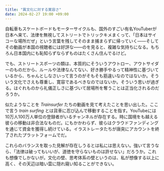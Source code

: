 ```yaml
---
title: "異文化に対する寛容さ"
date: 2024-02-27 19:00 +09:00
---
```


自転車もスケートボードもモーターサイクルも、国外のすごい有名YouTuberが日本へ来て、法律を無視してストリートでトリックキメまくって、「日本はサイコーな場所だぜ」という言葉を残してそのまま捕まらずに帰っていく――そしてその動画が本国の視聴者には好評な――のを見ると、複雑な気持ちになる。もちろん日本国内にも恥知らずならずものはたくさん住んでるけど。

でも、ストリートスポーツの類は、本質的にそういうアウトロー、アウトサイダーのものだから、ルールや法律なんてない、好き勝手やるって精神性に基づいているから、ちゃんとしなさいって言うのがそもそも筋違いなのではないか。そういう文化でさえも尊重し、寛容であるべきなのではないか。そういう思いが過ぎる。はぐれものから礼儀正しさに基づいて居場所を奪うことは正当化されるのだろうか。

似たようなことを _Trainsurfer_ たちの動画を見て考えたことを思い出した。ここで言う _train surfing_ とは貨車に忍び込んで移動することを指す。YouTubeには10万人100万人単位の登録者がいるチャンネルが存在する。時に国境をも越える彼らの移動は非合法なものだ。にもかかわらず、彼らはクラウドファンディングを通じて資金を獲得し続けている。イラストレータたちが唐突にアカウントを終了されたプラットフォームでだ。

これらのバランスを取った見解が存在しうるとは私には思えない。強いて言うなら、「法律は破ってもいいが、道徳を守らないものは許せない」だろうか。これも想像でしかないが。文化の壁、思考体系の壁というのは、私が想像する以上に高く、その天辺は暗い雲に隠れ窺い知ることができない。
